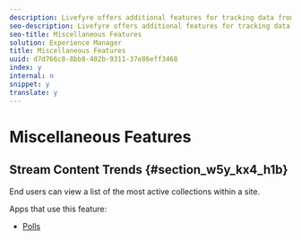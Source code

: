 ```yaml
---
description: Livefyre offers additional features for tracking data from site visitors and syncing with social media networks.
seo-description: Livefyre offers additional features for tracking data from site visitors and syncing with social media networks.
seo-title: Miscellaneous Features
solution: Experience Manager
title: Miscellaneous Features
uuid: d7d766c8-8bb8-402b-9311-37e86eff3468
index: y
internal: n
snippet: y
translate: y
---
```


# Miscellaneous Features


## Stream Content Trends {#section_w5y_kx4_h1b}

End users can view a list of the most active collections within a site.

Apps that use this feature:

* [ Polls](c_polls_app/c_polls_app.md#c_polls_app)
